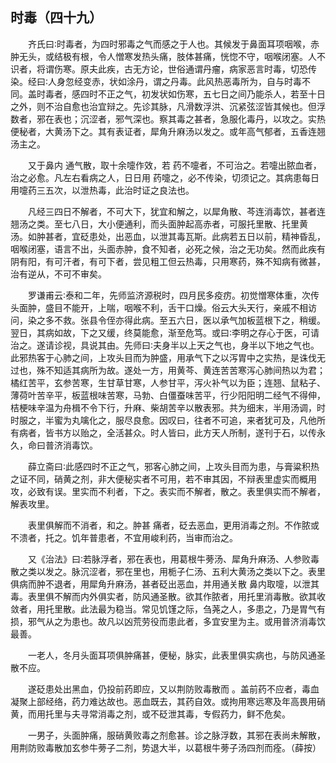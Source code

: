 ## 时毒（四十九）


&emsp;&emsp;齐氏曰∶时毒者，为四时邪毒之气而感之于人也。其候发于鼻面耳项咽喉，赤肿无头，或结极有根，令人憎寒发热头痛，肢体甚痛，恍惚不守，咽喉闭塞。人不识者，将谓伤寒。原夫此疾，古无方论，世俗通谓丹瘤，病家恶言时毒，切恐传染。经曰∶人身忽经变赤，状如涂丹，谓之丹毒。此风热恶毒所为，自与时毒不同。盖时毒者，感四时不正之气，初发状如伤寒，五七日之间乃能杀人，若至十日之外，则不治自愈也治宜辩之。先诊其脉，凡滑数浮洪、沉紧弦涩皆其候也。但浮数者，邪在表也；沉涩者，邪气深也。察其毒之甚者，急服化毒丹，以攻之。实热便秘者，大黄汤下之。其有表证者，犀角升麻汤以发之。或年高气郁者，五香连翘汤主之。

&emsp;&emsp;又于鼻内 通气散，取十余嚏作效，若 药不嚏者，不可治之。若嚏出脓血者，治之必愈。凡左右看病之人，日日用 药嚏之，必不传染，切须记之。其病患每日用嚏药三五次，以泄热毒，此治时证之良法也。

&emsp;&emsp;凡经三四日不解者，不可大下，犹宜和解之，以犀角散、芩连消毒饮，甚者连翘汤之类。至七八日，大小便通利，而头面肿起高赤者，可服托里散、托里黄 汤。如肿甚者，宜砭患处，出恶血，以泄其毒瓦斯。此病若五日以前，精神昏乱，咽喉闭塞，语言不出，头面赤肿，食不知者，必死之候，治之无功矣。然而此疾有阴有阳，有可汗者，有可下者，尝见粗工但云热毒，只用寒药，殊不知病有微甚，治有逆从，不可不审矣。

&emsp;&emsp;罗谦甫云∶泰和二年，先师监济源税时，四月民多疫疠。初觉憎寒体重，次传头面肿，盛目不能开，上喘，咽喉不利，舌干口燥。俗云大头天行，亲戚不相访问，染之多不救。张县令侄亦得此病。至五六日，医以承气加板蓝根下之，稍缓。翌日，其病如故，下之又缓，终莫能愈，渐至危笃。或曰∶李明之存心于医，可请治之。遂请诊视，具说其由。先师曰∶夫身半以上天之气也，身半以下地之气也。此邪热客于心肺之间，上攻头目而为肿盛，用承气下之以泻胃中之实热，是诛伐无过也，殊不知适其病所为故。遂处一方，用黄芩、黄连苦苦寒泻心肺间热以为君；橘红苦平，玄参苦寒，生甘草甘寒，人参甘平，泻火补气以为臣；连翘、鼠粘子、薄荷叶苦辛平，板蓝根味苦寒，马勃、白僵蚕味苦平，行少阳阳明二经气不得伸，桔梗味辛温为舟楫不令下行，升麻、柴胡苦辛以散表邪。共为细末，半用汤调，时时服之，半蜜为丸噙化之，服尽良愈。因叹曰，往者不可追，来者犹可及，凡他所有病者，皆书方以贻之，全活甚众。时人皆曰，此方天人所制，遂刊于石，以传永久，命曰普济消毒饮。

&emsp;&emsp;薛立斋曰∶此感四时不正之气，邪客心肺之间，上攻头目而为患，与膏粱积热之证不同，硝黄之剂，非大便秘实者不可用，若不审其因，不辩表里虚实而概用攻，必致有误。里实而不利者，下之。表实而不解者，散之。表里俱实而不解者，解表攻里。

&emsp;&emsp;表里俱解而不消者，和之。肿甚 痛者，砭去恶血，更用消毒之剂。不作脓或不溃者，托之。饥年普患者，不宜用峻利药，当审而治之。

&emsp;&emsp;又《治法》曰∶若脉浮者，邪在表也，用葛根牛蒡汤、犀角升麻汤、人参败毒散之类以发之。脉沉涩者，邪在里也，用栀子仁汤、五利大黄汤之类以下之。表里俱病而肿不退者，用犀角升麻汤，甚者砭出恶血，并用通关散 鼻内取嚏，以泄其毒。表里俱不解而内外俱实者，防风通圣散。欲其作脓者，用托里消毒散。欲其收敛者，用托里散。此法最为稳当。常见饥馑之际，刍荛之人，多患之，乃是胃气有损，邪气从之为患也。故凡以凶荒劳役而患此者，多宜安里为主。或用普济消毒饮最善。

&emsp;&emsp;一老人，冬月头面耳项俱肿痛甚，便秘，脉实，此表里俱实病也，与防风通圣散不应。

&emsp;&emsp;遂砭患处出黑血，仍投前药即应，又以荆防败毒散而 。盖前药不应者，毒血凝聚上部经络，药力难达故也。恶血既去，其药自效。或拘用寒远寒及年高畏用硝黄，而用托里与夫寻常消毒之剂，或不砭泄其毒，专假药力，鲜不危矣。

&emsp;&emsp;一男子，头面肿痛，服硝黄败毒之剂愈甚。诊之脉浮数，其邪在表尚未解散，用荆防败毒散加玄参牛蒡子二剂，势退大半，以葛根牛蒡子汤四剂而痊。（薛按）

